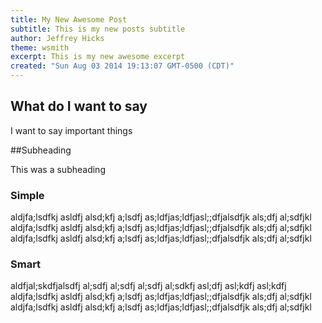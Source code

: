```yaml
---
title: My New Awesome Post
subtitle: This is my new posts subtitle
author: Jeffrey Hicks
theme: wsmith
excerpt: This is my new awesome excerpt
created: "Sun Aug 03 2014 19:13:07 GMT-0500 (CDT)"
---
```


What do I want to say
---------------------

I want to say important things

##Subheading

This was a subheading

### Simple

aldjfa;lsdfkj asldfj alsd;kfj a;lsdfj as;ldfjas;ldfjasl;;dfjalsdfjk als;dfj al;sdfjkl
aldjfa;lsdfkj asldfj alsd;kfj a;lsdfj as;ldfjas;ldfjasl;;dfjalsdfjk als;dfj al;sdfjkl
aldjfa;lsdfkj asldfj alsd;kfj a;lsdfj as;ldfjas;ldfjasl;;dfjalsdfjk als;dfj al;sdfjkl


### Smart

aldfjal;skdfjalsdfj al;sdfj al;sdfj al;sdfj al;sdkfj asl;dfj asl;kdfj asl;kdfj
aldjfa;lsdfkj asldfj alsd;kfj a;lsdfj as;ldfjas;ldfjasl;;dfjalsdfjk als;dfj al;sdfjkl
aldjfa;lsdfkj asldfj alsd;kfj a;lsdfj as;ldfjas;ldfjasl;;dfjalsdfjk als;dfj al;sdfjkl
